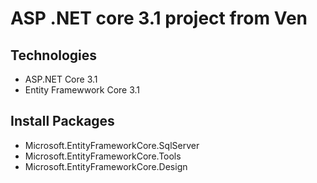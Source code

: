 # ASP .NET core 3.1 project from Ven
## Technologies
- ASP.NET Core 3.1
- Entity Framewwork Core 3.1
## Install Packages
- Microsoft.EntityFrameworkCore.SqlServer
-  Microsoft.EntityFrameworkCore.Tools
- Microsoft.EntityFrameworkCore.Design
